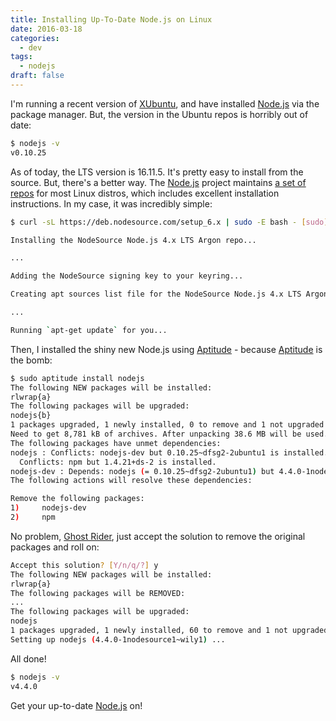 ```yaml
---
title: Installing Up-To-Date Node.js on Linux
date: 2016-03-18
categories:
  - dev
tags:
  - nodejs
draft: false
---
```


I'm running a recent version of [XUbuntu](http://xubuntu.org/), and have installed [Node.js](https://nodejs.org/en/) via
the package manager. But, the version in the Ubuntu repos is horribly out of date: <!--more-->

```bash
$ nodejs -v
v0.10.25
```

As of today, the LTS version is 16.11.5. It's pretty easy to install from the source. But, there's a better way. The
[Node.js](https://nodejs.org/en/) project maintains [a set of repos](https://github.com/nodesource/distributions) for
most Linux distros, which includes excellent installation instructions. In my case, it was incredibly simple:

```bash
$ curl -sL https://deb.nodesource.com/setup_6.x | sudo -E bash - [sudo] password for kenneth:

Installing the NodeSource Node.js 4.x LTS Argon repo...

...

Adding the NodeSource signing key to your keyring...

Creating apt sources list file for the NodeSource Node.js 4.x LTS Argon repo...

...

Running `apt-get update` for you...
```
Then, I installed the shiny new Node.js using [Aptitude](https://wiki.debian.org/Aptitude) - because
[Aptitude](https://wiki.debian.org/Aptitude) is the bomb:

```bash
$ sudo aptitude install nodejs
The following NEW packages will be installed:
rlwrap{a}
The following packages will be upgraded:
nodejs{b}
1 packages upgraded, 1 newly installed, 0 to remove and 1 not upgraded.
Need to get 8,781 kB of archives. After unpacking 38.6 MB will be used.
The following packages have unmet dependencies:
nodejs : Conflicts: nodejs-dev but 0.10.25~dfsg2-2ubuntu1 is installed.
  Conflicts: npm but 1.4.21+ds-2 is installed.
nodejs-dev : Depends: nodejs (= 0.10.25~dfsg2-2ubuntu1) but 4.4.0-1nodesource1~wily1 is to be installed.
The following actions will resolve these dependencies:

Remove the following packages:
1)     nodejs-dev
2)     npm
```
No problem, [Ghost Rider](https://en.wikipedia.org/wiki/Ghost_Rider_%28comics%29), just accept the solution to remove
the original packages and roll on:

```bash
Accept this solution? [Y/n/q/?] y
The following NEW packages will be installed:
rlwrap{a}
The following packages will be REMOVED:
...
The following packages will be upgraded:
nodejs
1 packages upgraded, 1 newly installed, 60 to remove and 1 not upgraded.
Setting up nodejs (4.4.0-1nodesource1~wily1) ...
```
All done!

```bash
$ nodejs -v
v4.4.0
```

Get your up-to-date [Node.js](https://nodejs.org/en/) on!
